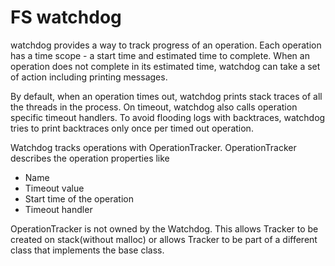 # FS watchdog

watchdog provides a way to track progress of an operation. Each operation has
a time scope - a start time and estimated time to complete. When an operation
does not complete in its estimated time, watchdog can take a set of action
including printing messages.

By default, when an operation times out, watchdog prints stack traces of all
the threads in the process. On timeout, watchdog also calls operation specific
timeout handlers. To avoid flooding logs with backtraces, watchdog tries to
print backtraces only once per timed out operation.

Watchdog tracks operations with OperationTracker. OperationTracker describes
the operation properties like
* Name
* Timeout value
* Start time of the operation
* Timeout handler

OperationTracker is not owned by the Watchdog. This allows Tracker to be
created on stack(without malloc) or allows Tracker to be part of a different
class that implements the base class.

